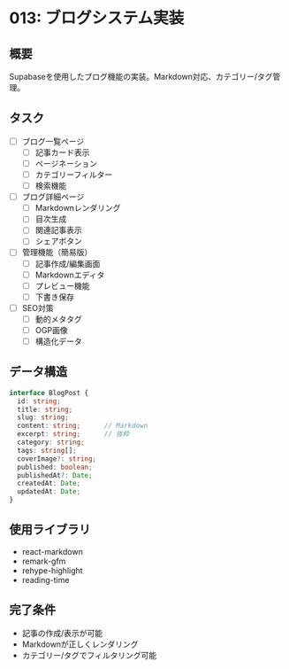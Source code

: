 # 013: ブログシステム実装

## 概要
Supabaseを使用したブログ機能の実装。Markdown対応、カテゴリー/タグ管理。

## タスク
- [ ] ブログ一覧ページ
  - [ ] 記事カード表示
  - [ ] ページネーション
  - [ ] カテゴリーフィルター
  - [ ] 検索機能
- [ ] ブログ詳細ページ
  - [ ] Markdownレンダリング
  - [ ] 目次生成
  - [ ] 関連記事表示
  - [ ] シェアボタン
- [ ] 管理機能（簡易版）
  - [ ] 記事作成/編集画面
  - [ ] Markdownエディタ
  - [ ] プレビュー機能
  - [ ] 下書き保存
- [ ] SEO対策
  - [ ] 動的メタタグ
  - [ ] OGP画像
  - [ ] 構造化データ

## データ構造
```typescript
interface BlogPost {
  id: string;
  title: string;
  slug: string;
  content: string;      // Markdown
  excerpt: string;      // 抜粋
  category: string;
  tags: string[];
  coverImage?: string;
  published: boolean;
  publishedAt?: Date;
  createdAt: Date;
  updatedAt: Date;
}
```

## 使用ライブラリ
- react-markdown
- remark-gfm
- rehype-highlight
- reading-time

## 完了条件
- 記事の作成/表示が可能
- Markdownが正しくレンダリング
- カテゴリー/タグでフィルタリング可能